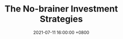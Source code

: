 ---
title: The No-brainer Investment Strategies
date: 2021-07-11 16:00:00 +0800
categories: [Blog, Investment]
tags: [investment]     # TAG names should always be lowercase\
pin: true
---